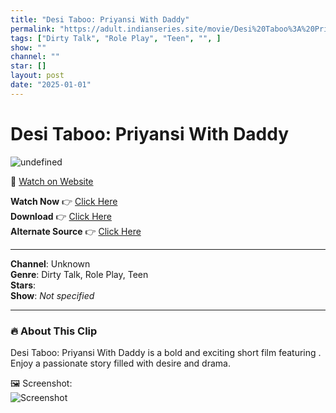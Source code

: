 ```yaml
---
title: "Desi Taboo: Priyansi With Daddy"
permalink: "https://adult.indianseries.site/movie/Desi%20Taboo%3A%20Priyansi%20With%20Daddy"
tags: ["Dirty Talk", "Role Play", "Teen", "", ]
show: ""
channel: ""
star: []
layout: post
date: "2025-01-01"
---
```


# Desi Taboo: Priyansi With Daddy

![undefined](https://desisins.com/wp-content/uploads/2024/10/Priyansi-Daddy-DesiSins.com_.jpg)

🔗 [Watch on Website](https://adult.indianseries.site/movie/Desi%20Taboo%3A%20Priyansi%20With%20Daddy)

**Watch Now** 👉 [Click Here](https://adult.indianseries.site/movie/Desi%20Taboo%3A%20Priyansi%20With%20Daddy)  
**Download** 👉 [Click Here](https://adult.indianseries.site/movie/Desi%20Taboo%3A%20Priyansi%20With%20Daddy)  
**Alternate Source** 👉 [Click Here](https://adult.indianseries.site/movie/Desi%20Taboo%3A%20Priyansi%20With%20Daddy)

---

**Channel**: Unknown  
**Genre**: Dirty Talk, Role Play, Teen  
**Stars**:   
**Show**: *Not specified*

---

### 🔥 About This Clip

Desi Taboo: Priyansi With Daddy is a bold and exciting short film featuring . Enjoy a passionate story filled with desire and drama.
 
🖼️ Screenshot:  
![Screenshot](https://desisins.com/wp-content/uploads/2024/10/Priyansi-Daddy-DesiSins.com_.jpg)
